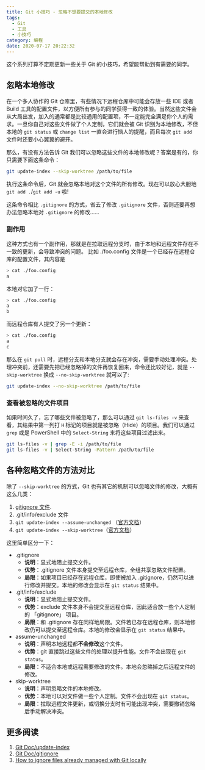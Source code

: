 ```yaml
---
title: Git 小技巧 - 忽略不想要提交的本地修改
tags:
  - Git
  - 工具
  - 小技巧
category: 编程
date: 2020-07-17 20:22:32
---
```


这个系列打算不定期更新一些关于 Git 的小技巧，希望能帮助到有需要的同学。

## 忽略本地修改
在一个多人协作的 Git 仓库里，有些情况下远程仓库中可能会存放一些 IDE 或者 Build 工具的配置文件，以方便所有参与的同学获得一致的体验。当然这些文件会从大局出发，加入的通常都是比较通用的配置项，不一定能完全满足你个人的需求。一旦你自己对这些文件做了个人定制，它们就会被 Git 识别为本地修改，不但本地的 `git status` 或 `change list` 一直会进行恼人的提醒，而且每次 `git add` 文件时还要小心翼翼的避开。

那么，有没有方法告诉 Git 我们可以忽略这些文件的本地修改呢？答案是有的，你只需要下面这条命令：

<!-- more -->

```sh
git update-index --skip-worktree /path/to/file
```
执行这条命令后，Git 就会忽略本地对这个文件的所有修改。现在可以放心大胆地 `git add .`/`git add -u` 啦!

这条命令相比 `.gitignore` 的方式，省去了修改 `.gitignore` 文件，否则还要再想办法忽略本地对 `.gitignore` 的修改……

### 副作用
这种方式也有一个副作用，那就是在拉取远程分支时，由于本地和远程文件存在不一致的更新，会导致冲突的问题。
比如 ./foo.config 文件是一个已经存在远程仓库的配置文件，其内容是

```sh
> cat ./foo.config
a
```

本地对它加了一行：
```sh
> cat ./foo.config
a
b
```

而远程仓库有人提交了另一个更新：
```sh
> cat ./foo.config
a
c
```

那么在 `git pull` 时，远程分支和本地分支就会存在冲突，需要手动处理冲突。处理冲突前，还需要先把已经忽略掉的文件再恢复回来，命令还比较好记，就是 `--skip-worktree` 换成 `--no-skip-worktree` 就可以了:
```sh
git update-index --no-skip-worktree /path/to/file
```

### 查看被忽略的文件项目
如果时间久了，忘了哪些文件被忽略了，那么可以通过 `git ls-files -v` 来查看，其结果中第一列打 `H` 标记的项目就是被忽略（Hide）的项目。我们可以通过 `grep` 或是 PowerShell 中的 `Select-String` 来将这些项目过滤出来。
```sh
git ls-files -v | grep -E -i /path/to/file
git ls-files -v | Select-String -Pattern /path/to/file
```

## 各种忽略文件的方法对比
除了 `--skip-worktree` 的方式，Git 也有其它的机制可以忽略文件的修改，大概有这么几类：

1. [gitignore 文件](https://git-scm.com/docs/gitignore).
3. .git/info/exclude 文件
2. `git update-index --assume-unchanged` （[官方文档](https://www.git-scm.com/docs/git-update-index)）
2. `git update-index --skip-worktree`（[官方文档](https://www.git-scm.com/docs/git-update-index)）


这里简单区分一下：

- .gitignore
    - **说明**：显式地阻止提交文件。
    - **优势**：.gitignore 文件本身提交至远程仓库，全组共享忽略文件配置。
    - **局限**：如果项目已经存在远程仓库，即使被加入 .gitignore，仍然可以进行修改并提交。本地的修改会显示在 `git status` 结果中。 
- .git/info/exclude
    - **说明**：显式地阻止提交文件。
    - **优势**：exclude 文件本身不会提交至远程仓库，因此适合放一些个人定制的 「gitignore」 项目。
    - **局限**：和 .gitignore 存在同样地局限。文件若已存在远程仓库，则本地修改仍可以提交至远程仓库。本地的修改会显示在 `git status` 结果中。
- assume-unchanged
    - **说明**：声明本地远程都**不会修改**这个文件。
    - **优势**：git 直接跳过这些文件的处理以提升性能。文件不会出现在 `git status`。
    - **局限**：不适合本地或远程需要修改的文件。本地会忽略掉之后远程文件的修改。
- skip-worktree
    - **说明**：声明忽略文件的本地修改。
    - **优势**：本地可以对文件做一些个人定制。文件不会出现在 `git status`。
    - **局限**：拉取远程文件更新，或切换分支时有可能出现冲突，需要撤销忽略后手动解决冲突。 

## 更多阅读
1. [Git Doc/update-index](https://www.git-scm.com/docs/git-update-index)
2. [Git Doc/gitignore](https://git-scm.com/docs/gitignore)
3. [How to ignore files already managed with Git locally](https://dev.to/nishina555/how-to-ignore-files-already-managed-with-git-locally-19oo)